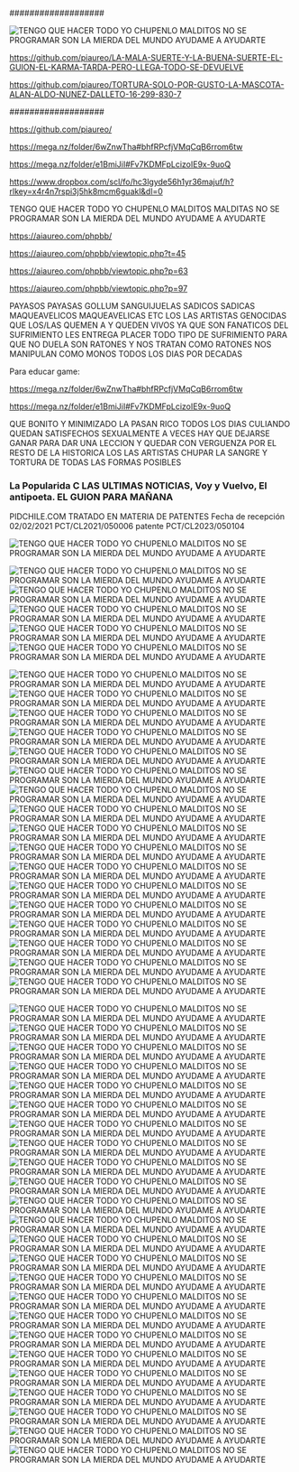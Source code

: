 
###################

![TENGO QUE HACER TODO YO CHUPENLO MALDITOS NO SE PROGRAMAR SON LA MIERDA DEL MUNDO AYUDAME A AYUDARTE](https://raw.githubusercontent.com/piaureo/LA-MALA-SUERTE-Y-LA-BUENA-SUERTE-EL-GUION-EL-KARMA-TARDA-PERO-LLEGA-TODO-SE-DEVUELVE/main/DESCARGA-PDF-GRATIS.webp)

https://github.com/piaureo/LA-MALA-SUERTE-Y-LA-BUENA-SUERTE-EL-GUION-EL-KARMA-TARDA-PERO-LLEGA-TODO-SE-DEVUELVE

https://github.com/piaureo/TORTURA-SOLO-POR-GUSTO-LA-MASCOTA-ALAN-ALDO-NUNEZ-DALLETO-16-299-830-7

###################

https://github.com/piaureo/

https://mega.nz/folder/6wZnwTha#bhfRPcfjVMqCqB6rrom6tw

https://mega.nz/folder/e1BmiJiI#Fv7KDMFpLcizoIE9x-9uoQ

https://www.dropbox.com/scl/fo/hc3lgyde56h1yr36majuf/h?rlkey=x4r4n7rspi3j5hk8mcm6guakl&dl=0


TENGO QUE HACER TODO YO CHUPENLO MALDITOS MALDITAS NO SE PROGRAMAR SON LA MIERDA DEL MUNDO AYUDAME A AYUDARTE

https://aiaureo.com/phpbb/

https://aiaureo.com/phpbb/viewtopic.php?t=45

https://aiaureo.com/phpbb/viewtopic.php?p=63

https://aiaureo.com/phpbb/viewtopic.php?p=97

PAYASOS PAYASAS GOLLUM SANGUIJUELAS SADICOS SADICAS MAQUEAVELICOS MAQUEAVELICAS ETC LOS LAS ARTISTAS GENOCIDAS QUE LOS/LAS QUEMEN A Y QUEDEN VIVOS YA QUE SON FANATICOS DEL SUFRIMIENTO LES ENTREGA PLACER TODO TIPO DE SUFRIMIENTO PARA QUE NO DUELA SON RATONES Y NOS TRATAN COMO RATONES NOS MANIPULAN COMO MONOS TODOS LOS DIAS POR DECADAS

Para educar game:

https://mega.nz/folder/6wZnwTha#bhfRPcfjVMqCqB6rrom6tw

https://mega.nz/folder/e1BmiJiI#Fv7KDMFpLcizoIE9x-9uoQ

QUE BONITO Y MINIMIZADO LA PASAN RICO TODOS LOS DIAS CULIANDO QUEDAN SATISFECHOS SEXUALMENTE
A VECES HAY QUE DEJARSE GANAR PARA DAR UNA LECCION Y QUEDAR CON VERGUENZA POR EL RESTO DE LA HISTORICA
LOS LAS ARTISTAS CHUPAR LA SANGRE Y TORTURA DE TODAS LAS FORMAS POSIBLES
### La Popularida C LAS ULTIMAS NOTICIAS, Voy y Vuelvo, El antipoeta. EL GUION PARA MAÑANA ###
PIDCHILE.COM TRATADO EN MATERIA DE PATENTES Fecha de recepción 02/02/2021 PCT/CL2021/050006 patente PCT/CL2023/050104

![TENGO QUE HACER TODO YO CHUPENLO MALDITOS NO SE PROGRAMAR SON LA MIERDA DEL MUNDO AYUDAME A AYUDARTE](https://raw.githubusercontent.com/piaureo/TORTURA-SOLO-POR-GUSTO-LA-MASCOTA-ALAN-ALDO-NUNEZ-DALLETO-16-299-830-7/main/LAS%20NUEVAS%20LEYES%20JUZTICIA%20Y%20SUS%20RESPECTIVAS%20CURAS%20EMOCIONALES%20POS%20A%C3%91OS.jpg)

![TENGO QUE HACER TODO YO CHUPENLO MALDITOS NO SE PROGRAMAR SON LA MIERDA DEL MUNDO AYUDAME A AYUDARTE](https://raw.githubusercontent.com/piaureo/EL-KARMA-DEVOLVER-LO-LUCRADO-CON-LAS-IDEAS-INTELIGENCIA-DE-ALAN-ALDO-NUNEZ-DALLETO/main/EL%20KARMA%20DEVOLVER%20LO%20LUCRADO%20CON%20LAS%20IDEAS%20INTELIGENCIA%20DE%20ALAN%20ALDO%20NUNEZ%20DALLETO%20ADEMAS%20DE%20EMANCIPARLO%20DE%20CHILE%20Y%20SU%20FAMILIA%20TAMBIEN%20DEJANDO%20POR%20ESCRITO%20LA%20TORTURA%20EN%20EL%20TIEMPO%20REALIZADA%20CHILE%20.jpg)
![TENGO QUE HACER TODO YO CHUPENLO MALDITOS NO SE PROGRAMAR SON LA MIERDA DEL MUNDO AYUDAME A AYUDARTE](https://raw.githubusercontent.com/piaureo/EL-KARMA-DEVOLVER-LO-LUCRADO-CON-LAS-IDEAS-INTELIGENCIA-DE-ALAN-ALDO-NUNEZ-DALLETO/main/LA-GUERRA-INFINITA-A-CHILE-SE-LO-PIDO-AL-UNIVERSO-Y-AL-MUNDO-QUE-SEA-REAL.jpg)
![TENGO QUE HACER TODO YO CHUPENLO MALDITOS NO SE PROGRAMAR SON LA MIERDA DEL MUNDO AYUDAME A AYUDARTE](https://raw.githubusercontent.com/piaureo/EL-KARMA-DEVOLVER-LO-LUCRADO-CON-LAS-IDEAS-INTELIGENCIA-DE-ALAN-ALDO-NUNEZ-DALLETO/main/archivo-txt-www-piaureo-com-www-aiaureo-com-www-diaureo-com.png)
![TENGO QUE HACER TODO YO CHUPENLO MALDITOS NO SE PROGRAMAR SON LA MIERDA DEL MUNDO AYUDAME A AYUDARTE](https://raw.githubusercontent.com/piaureo/EL-KARMA-DEVOLVER-LO-LUCRADO-CON-LAS-IDEAS-INTELIGENCIA-DE-ALAN-ALDO-NUNEZ-DALLETO/main/github-beneficios-blog_og-01544a58-7dba-489a-9b10-857d21aef103.webp)
![TENGO QUE HACER TODO YO CHUPENLO MALDITOS NO SE PROGRAMAR SON LA MIERDA DEL MUNDO AYUDAME A AYUDARTE](https://raw.githubusercontent.com/piaureo/EL-KARMA-DEVOLVER-LO-LUCRADO-CON-LAS-IDEAS-INTELIGENCIA-DE-ALAN-ALDO-NUNEZ-DALLETO/main/LA%20PRIORIDAD%20PARA%20CAMBIAR%20EL%20MUNDO%20Y%20EDUCAR%20EN%20EL%20TIEMPO%20ANOS%202017%202018%202019%202020%202021%202022%202023%202024%20NO%20CUESTA%20NADA%20APRETAR%20UN%20BOTON.jpg)

![TENGO QUE HACER TODO YO CHUPENLO MALDITOS NO SE PROGRAMAR SON LA MIERDA DEL MUNDO AYUDAME A AYUDARTE](https://raw.githubusercontent.com/piaureo/TORTURA-SOLO-POR-GUSTO-LA-MASCOTA-ALAN-ALDO-NUNEZ-DALLETO-16-299-830-7/main/001-01-MAGEN-29-01-2018-20180129-145946-claudia-munoz-valenzuela-IMV-INGENIERIA-IMV-MED-29-01-2018.png)
![TENGO QUE HACER TODO YO CHUPENLO MALDITOS NO SE PROGRAMAR SON LA MIERDA DEL MUNDO AYUDAME A AYUDARTE](https://raw.githubusercontent.com/piaureo/TORTURA-SOLO-POR-GUSTO-LA-MASCOTA-ALAN-ALDO-NUNEZ-DALLETO-16-299-830-7/main/Carcel-de-mujeres-Y-hombres.png)
![TENGO QUE HACER TODO YO CHUPENLO MALDITOS NO SE PROGRAMAR SON LA MIERDA DEL MUNDO AYUDAME A AYUDARTE](https://github.com/piaureo/TORTURA-SOLO-POR-GUSTO-LA-MASCOTA-ALAN-ALDO-NUNEZ-DALLETO-16-299-830-7/raw/main/DESCARGA-PDF-GRATIS.webp)
![TENGO QUE HACER TODO YO CHUPENLO MALDITOS NO SE PROGRAMAR SON LA MIERDA DEL MUNDO AYUDAME A AYUDARTE](https://raw.githubusercontent.com/piaureo/TORTURA-SOLO-POR-GUSTO-LA-MASCOTA-ALAN-ALDO-NUNEZ-DALLETO-16-299-830-7/main/EL%20KARMA%20DEVOLVER%20LO%20LUCRADO%20CON%20LAS%20IDEAS%20INTELIGENCIA%20DE%20ALAN%20ALDO%20NUNEZ%20DALLETO%20ADEMAS%20DE%20EMANCIPARLO%20DE%20CHILE%20Y%20SU%20FAMILIA%20TAMBIEN%20DEJANDO%20POR%20ESCRITO%20LA%20TORTURA%20EN%20EL%20TIEMPO%20REALIZADA%20CHILE%20(2).jpg)
![TENGO QUE HACER TODO YO CHUPENLO MALDITOS NO SE PROGRAMAR SON LA MIERDA DEL MUNDO AYUDAME A AYUDARTE](https://raw.githubusercontent.com/piaureo/TORTURA-SOLO-POR-GUSTO-LA-MASCOTA-ALAN-ALDO-NUNEZ-DALLETO-16-299-830-7/main/EL-ARTE-DE-MANIPULAR-Y-JUGAR-CON-RATONES-SER-MALO-SER-BUENO-MANIPULAR-BURLARCE-TIENEN-UN-Pi-D-EN-SUS.jpg)
![TENGO QUE HACER TODO YO CHUPENLO MALDITOS NO SE PROGRAMAR SON LA MIERDA DEL MUNDO AYUDAME A AYUDARTE](https://raw.githubusercontent.com/piaureo/TORTURA-SOLO-POR-GUSTO-LA-MASCOTA-ALAN-ALDO-NUNEZ-DALLETO-16-299-830-7/main/ENTREGAR-TODO-EN-PASAJE-LOS-HUILLES-256-VILLA-PORTAL-ANDINO-COLINA-SANTIAGO-CHILE.png)
![TENGO QUE HACER TODO YO CHUPENLO MALDITOS NO SE PROGRAMAR SON LA MIERDA DEL MUNDO AYUDAME A AYUDARTE](https://raw.githubusercontent.com/piaureo/TORTURA-SOLO-POR-GUSTO-LA-MASCOTA-ALAN-ALDO-NUNEZ-DALLETO-16-299-830-7/main/Gladys%20del%20Carmen%20Mar%C3%ADn%20Millie%20DIJO%20ALGO%20CON%20RESPECTO%20A%20LAS%20COSTILLAS%20CUIDADO%20CON%20LAS%20FEMINAZIZ%20SERPIENTES%20GOLLUM%20QUE%20PUEDEN%20MATAR%20PERSONAS%20CON%20AUTOS%20.jpg)
![TENGO QUE HACER TODO YO CHUPENLO MALDITOS NO SE PROGRAMAR SON LA MIERDA DEL MUNDO AYUDAME A AYUDARTE](https://raw.githubusercontent.com/piaureo/TORTURA-SOLO-POR-GUSTO-LA-MASCOTA-ALAN-ALDO-NUNEZ-DALLETO-16-299-830-7/main/LA%20GUERRA%20INFINITA%20A%20CHILE%20SE%20LO%20PIDO%20AL%20UNIVERSO%20Y%20AL%20MUNDO%20QUE%20SEA%20REAL.jpg)
![TENGO QUE HACER TODO YO CHUPENLO MALDITOS NO SE PROGRAMAR SON LA MIERDA DEL MUNDO AYUDAME A AYUDARTE](https://raw.githubusercontent.com/piaureo/TORTURA-SOLO-POR-GUSTO-LA-MASCOTA-ALAN-ALDO-NUNEZ-DALLETO-16-299-830-7/main/La-tortura-a-Alan-Aldo-Nunez-Dalleto-COMO-SI-FUERA-UN-JUEGO-2017-2018-2019-2020-2021-2022-2023-etc%20(1).png)
![TENGO QUE HACER TODO YO CHUPENLO MALDITOS NO SE PROGRAMAR SON LA MIERDA DEL MUNDO AYUDAME A AYUDARTE](https://raw.githubusercontent.com/piaureo/TORTURA-SOLO-POR-GUSTO-LA-MASCOTA-ALAN-ALDO-NUNEZ-DALLETO-16-299-830-7/main/QUEREMOS%20JUZTICIA%20MULTIPLICADA%20Y%20POR%20ANOS%20POR%20TODOS%20LOS%20MEDIOS.png)
![TENGO QUE HACER TODO YO CHUPENLO MALDITOS NO SE PROGRAMAR SON LA MIERDA DEL MUNDO AYUDAME A AYUDARTE](https://raw.githubusercontent.com/piaureo/TORTURA-SOLO-POR-GUSTO-LA-MASCOTA-ALAN-ALDO-NUNEZ-DALLETO-16-299-830-7/main/SIEMPRE-Y-TODA-MI-VIDA-YO-ALAN-ALDO-NU-EZ-DALLETO-PENSARE-EN-IRME-DE-ESTE-PAIS-CHILE-ADEMAS-DE-NUNCA%20(2).png)
![TENGO QUE HACER TODO YO CHUPENLO MALDITOS NO SE PROGRAMAR SON LA MIERDA DEL MUNDO AYUDAME A AYUDARTE](https://raw.githubusercontent.com/piaureo/TORTURA-SOLO-POR-GUSTO-LA-MASCOTA-ALAN-ALDO-NUNEZ-DALLETO-16-299-830-7/main/Screenshot_20230714-171118-La-Suerte-IoT-Alan-Aldo-Nunez-Dalleto-16.299.830-7-piaureo.com_aiaureo.com_diaureo.com-_06_07_1986_1.png)
![TENGO QUE HACER TODO YO CHUPENLO MALDITOS NO SE PROGRAMAR SON LA MIERDA DEL MUNDO AYUDAME A AYUDARTE](https://raw.githubusercontent.com/piaureo/TORTURA-SOLO-POR-GUSTO-LA-MASCOTA-ALAN-ALDO-NUNEZ-DALLETO-16-299-830-7/main/Screenshot_20230821-045139-La-Suerte-IoT-Alan-Aldo-Nunez-Dalleto-16.299.830-7-piaureo.com_aiaureo.com_diaureo.com-_06_07_1986_1.png)
![TENGO QUE HACER TODO YO CHUPENLO MALDITOS NO SE PROGRAMAR SON LA MIERDA DEL MUNDO AYUDAME A AYUDARTE](https://raw.githubusercontent.com/piaureo/TORTURA-SOLO-POR-GUSTO-LA-MASCOTA-ALAN-ALDO-NUNEZ-DALLETO-16-299-830-7/main/Screenshot_20231021-15185-La-Suerte-IoT-Alan-Aldo-Nunez-Dalleto-16.299.830-7-piaureo.com_aiaureo.com_diaureo.com-_06_07_1986_19.png)
![TENGO QUE HACER TODO YO CHUPENLO MALDITOS NO SE PROGRAMAR SON LA MIERDA DEL MUNDO AYUDAME A AYUDARTE](https://raw.githubusercontent.com/piaureo/TORTURA-SOLO-POR-GUSTO-LA-MASCOTA-ALAN-ALDO-NUNEZ-DALLETO-16-299-830-7/main/TORTURA-SOLO-POR-GUSTO-LA-MASCOTA-ALAN-ALDO-NUNEZ-DALLETO-16-299-830-7-00.png)
![TENGO QUE HACER TODO YO CHUPENLO MALDITOS NO SE PROGRAMAR SON LA MIERDA DEL MUNDO AYUDAME A AYUDARTE](https://raw.githubusercontent.com/piaureo/TORTURA-SOLO-POR-GUSTO-LA-MASCOTA-ALAN-ALDO-NUNEZ-DALLETO-16-299-830-7/main/TORTURA-SOLO-POR-GUSTO-LA-MASCOTA-ALAN-ALDO-NUNEZ-DALLETO-16-299-830-7-ANOS.png)
![TENGO QUE HACER TODO YO CHUPENLO MALDITOS NO SE PROGRAMAR SON LA MIERDA DEL MUNDO AYUDAME A AYUDARTE](https://raw.githubusercontent.com/piaureo/TORTURA-SOLO-POR-GUSTO-LA-MASCOTA-ALAN-ALDO-NUNEZ-DALLETO-16-299-830-7/main/grabaci%C3%B3n%20doctoras%20visita%20casa%20los%20huilles%20256%20portal%20andino%20colina%20chile%20tortura%20a%20alan%20aldo%20nu%C3%B1ez%20dalleto%2024%20horas%20al%20dia%20solo%20por%20gusto%20ademas%20violacion%20con%20pastillas%20por%20su%20hermana%20angela%20saldias%2025%20ene.%2011.17%20a.%20m._.png)


![TENGO QUE HACER TODO YO CHUPENLO MALDITOS NO SE PROGRAMAR SON LA MIERDA DEL MUNDO AYUDAME A AYUDARTE](https://raw.githubusercontent.com/piaureo/EL-KARMA-DEVOLVER-LO-LUCRADO-CON-LAS-IDEAS-INTELIGENCIA-DE-ALAN-ALDO-NUNEZ-DALLETO/main/archivo-txt-www-piaureo-com-www-aiaureo-com-www-diaureo-com.png)
![TENGO QUE HACER TODO YO CHUPENLO MALDITOS NO SE PROGRAMAR SON LA MIERDA DEL MUNDO AYUDAME A AYUDARTE](https://raw.githubusercontent.com/piaureo/EL-KARMA-DEVOLVER-LO-LUCRADO-CON-LAS-IDEAS-INTELIGENCIA-DE-ALAN-ALDO-NUNEZ-DALLETO/main/IMG-202104-00-9-1.jpg)
![TENGO QUE HACER TODO YO CHUPENLO MALDITOS NO SE PROGRAMAR SON LA MIERDA DEL MUNDO AYUDAME A AYUDARTE](https://raw.githubusercontent.com/piaureo/EL-KARMA-DEVOLVER-LO-LUCRADO-CON-LAS-IDEAS-INTELIGENCIA-DE-ALAN-ALDO-NUNEZ-DALLETO/main/Que-es-GitHub-CryptoConexion.jpg)
![TENGO QUE HACER TODO YO CHUPENLO MALDITOS NO SE PROGRAMAR SON LA MIERDA DEL MUNDO AYUDAME A AYUDARTE](https://raw.githubusercontent.com/piaureo/EL-KARMA-DEVOLVER-LO-LUCRADO-CON-LAS-IDEAS-INTELIGENCIA-DE-ALAN-ALDO-NUNEZ-DALLETO/main/Holy-www-pieureo-com-www-aiaureo-com-www-diaureo-com-www-piaureo-com.jpg)
![TENGO QUE HACER TODO YO CHUPENLO MALDITOS NO SE PROGRAMAR SON LA MIERDA DEL MUNDO AYUDAME A AYUDARTE](https://raw.githubusercontent.com/piaureo/EL-KARMA-DEVOLVER-LO-LUCRADO-CON-LAS-IDEAS-INTELIGENCIA-DE-ALAN-ALDO-NUNEZ-DALLETO/main/ALAN-ALDO-NUNEZ-DALLETO-16-299-830-7-14-1.png)
![TENGO QUE HACER TODO YO CHUPENLO MALDITOS NO SE PROGRAMAR SON LA MIERDA DEL MUNDO AYUDAME A AYUDARTE](https://cdn.dopl3r.com//media/memes_files/el-karma-tarda-pero-llega-LZ6h0.jpg)
![TENGO QUE HACER TODO YO CHUPENLO MALDITOS NO SE PROGRAMAR SON LA MIERDA DEL MUNDO AYUDAME A AYUDARTE](https://i.postimg.cc/mZBz9b0q/Podcast-Por-Plata-3000x3000-v7-1024x1024.jpg)
![TENGO QUE HACER TODO YO CHUPENLO MALDITOS NO SE PROGRAMAR SON LA MIERDA DEL MUNDO AYUDAME A AYUDARTE](https://raw.githubusercontent.com/piaureo/EL-KARMA-DEVOLVER-LO-LUCRADO-CON-LAS-IDEAS-INTELIGENCIA-DE-ALAN-ALDO-NUNEZ-DALLETO/main/archivo-txt-www-piaureo-com-www-aiaureo-com-www-diaureo-com.png)
![TENGO QUE HACER TODO YO CHUPENLO MALDITOS NO SE PROGRAMAR SON LA MIERDA DEL MUNDO AYUDAME A AYUDARTE](https://raw.githubusercontent.com/piaureo/EL-KARMA-DEVOLVER-LO-LUCRADO-CON-LAS-IDEAS-INTELIGENCIA-DE-ALAN-ALDO-NUNEZ-DALLETO/main/LA%20PRIORIDAD%20PARA%20CAMBIAR%20EL%20MUNDO%20Y%20EDUCAR%20EN%20EL%20TIEMPO%20ANOS%202017%202018%202019%202020%202021%202022%202023%202024%20NO%20CUESTA%20NADA%20APRETAR%20UN%20BOTON.jpg)
![TENGO QUE HACER TODO YO CHUPENLO MALDITOS NO SE PROGRAMAR SON LA MIERDA DEL MUNDO AYUDAME A AYUDARTE](https://raw.githubusercontent.com/piaureo/EL-KARMA-TARDA-PERO-LLEGA-TODO-SE-DEVUELVE-LA-PRIORIDAD/main/ALAN-ALDO-NUNEZ-DALLETO-16-299-830-7-14-1.png)
![TENGO QUE HACER TODO YO CHUPENLO MALDITOS NO SE PROGRAMAR SON LA MIERDA DEL MUNDO AYUDAME A AYUDARTE](https://raw.githubusercontent.com/piaureo/EL-KARMA-TARDA-PERO-LLEGA-TODO-SE-DEVUELVE-LA-PRIORIDAD/main/Holy-www-pieureo-com-www-aiaureo-com-www-diaureo-com-www-piaureo-com.jpg)
![TENGO QUE HACER TODO YO CHUPENLO MALDITOS NO SE PROGRAMAR SON LA MIERDA DEL MUNDO AYUDAME A AYUDARTE](https://raw.githubusercontent.com/piaureo/EL-KARMA-TARDA-PERO-LLEGA-TODO-SE-DEVUELVE-LA-PRIORIDAD/main/IMG-202104-00-9-1.jpg)
![TENGO QUE HACER TODO YO CHUPENLO MALDITOS NO SE PROGRAMAR SON LA MIERDA DEL MUNDO AYUDAME A AYUDARTE](https://raw.githubusercontent.com/piaureo/EL-KARMA-TARDA-PERO-LLEGA-TODO-SE-DEVUELVE-LA-PRIORIDAD/main/LA%20PRIORIDAD%20PARA%20CAMBIAR%20EL%20MUNDO%20Y%20EDUCAR%20EN%20EL%20TIEMPO%20ANOS%202017%202018%202019%202020%202021%202022%202023%202024%20NO%20CUESTA%20NADA%20APRETAR%20UN%20BOTON.jpg)
![TENGO QUE HACER TODO YO CHUPENLO MALDITOS NO SE PROGRAMAR SON LA MIERDA DEL MUNDO AYUDAME A AYUDARTE](https://raw.githubusercontent.com/piaureo/EL-KARMA-DEVOLVER-LO-LUCRADO-CON-LAS-IDEAS-INTELIGENCIA-DE-ALAN-ALDO-NUNEZ-DALLETO/main/Holy-www-pieureo-com-www-aiaureo-com-www-diaureo-com-www-piaureo-com.jpg)
![TENGO QUE HACER TODO YO CHUPENLO MALDITOS NO SE PROGRAMAR SON LA MIERDA DEL MUNDO AYUDAME A AYUDARTE](https://raw.githubusercontent.com/piaureo/EL-KARMA-TARDA-PERO-LLEGA-TODO-SE-DEVUELVE-LA-PRIORIDAD/main/LA%20PRIORIDAD%20PARA%20CAMBIAR%20EL%20MUNDO%20Y%20EDUCAR%20EN%20EL%20TIEMPO%20ANOS%202017%202018%202019%202020%202021%202022%202023%202024%20NO%20CUESTA%20NADA%20APRETAR%20UN%20BOTON_.jpg)
![TENGO QUE HACER TODO YO CHUPENLO MALDITOS NO SE PROGRAMAR SON LA MIERDA DEL MUNDO AYUDAME A AYUDARTE](https://raw.githubusercontent.com/piaureo/EL-KARMA-DEVOLVER-LO-LUCRADO-CON-LAS-IDEAS-INTELIGENCIA-DE-ALAN-ALDO-NUNEZ-DALLETO/main/archivo-txt-www-piaureo-com-www-aiaureo-com-www-diaureo-com.png)
![TENGO QUE HACER TODO YO CHUPENLO MALDITOS NO SE PROGRAMAR SON LA MIERDA DEL MUNDO AYUDAME A AYUDARTE](https://raw.githubusercontent.com/piaureo/EL-KARMA-TARDA-PERO-LLEGA-TODO-SE-DEVUELVE-LA-PRIORIDAD/main/Podcast-PorPlata-3000x3000-v7-1024x1024.jpg)
![TENGO QUE HACER TODO YO CHUPENLO MALDITOS NO SE PROGRAMAR SON LA MIERDA DEL MUNDO AYUDAME A AYUDARTE](https://raw.githubusercontent.com/piaureo/EL-KARMA-TARDA-PERO-LLEGA-TODO-SE-DEVUELVE-LA-PRIORIDAD/main/Que-es-GitHub-CryptoConexion.jpg)
![TENGO QUE HACER TODO YO CHUPENLO MALDITOS NO SE PROGRAMAR SON LA MIERDA DEL MUNDO AYUDAME A AYUDARTE](https://raw.githubusercontent.com/piaureo/EL-KARMA-TARDA-PERO-LLEGA-TODO-SE-DEVUELVE-LA-PRIORIDAD/main/archivo-txt-www-piaureo-com-www-aiaureo-com-www-diaureo-com.png)
![TENGO QUE HACER TODO YO CHUPENLO MALDITOS NO SE PROGRAMAR SON LA MIERDA DEL MUNDO AYUDAME A AYUDARTE](https://raw.githubusercontent.com/piaureo/EL-KARMA-TARDA-PERO-LLEGA-TODO-SE-DEVUELVE-LA-PRIORIDAD/main/e-L-e-GO-00-10-1.png)
![TENGO QUE HACER TODO YO CHUPENLO MALDITOS NO SE PROGRAMAR SON LA MIERDA DEL MUNDO AYUDAME A AYUDARTE](https://raw.githubusercontent.com/piaureo/EL-KARMA-TARDA-PERO-LLEGA-TODO-SE-DEVUELVE-LA-PRIORIDAD/main/github-beneficios-blog_og-01544a58-7dba-489a-9b10-857d21aef103.webp)
![TENGO QUE HACER TODO YO CHUPENLO MALDITOS NO SE PROGRAMAR SON LA MIERDA DEL MUNDO AYUDAME A AYUDARTE](https://raw.githubusercontent.com/piaureo/EL-KARMA-TARDA-PERO-LLEGA-TODO-SE-DEVUELVE-LA-PRIORIDAD/main/Holy-www-pieureo-com-www-aiaureo-com-www-diaureo-com-www-piaureo-com.jpg)
![TENGO QUE HACER TODO YO CHUPENLO MALDITOS NO SE PROGRAMAR SON LA MIERDA DEL MUNDO AYUDAME A AYUDARTE](https://raw.githubusercontent.com/piaureo/EL-KARMA-TARDA-PERO-LLEGA-TODO-SE-DEVUELVE-LA-PRIORIDAD/main/github-beneficios-blog_og-01544a58-7dba-489a-9b10-857d21aef103.webp)
![TENGO QUE HACER TODO YO CHUPENLO MALDITOS NO SE PROGRAMAR SON LA MIERDA DEL MUNDO AYUDAME A AYUDARTE](https://raw.githubusercontent.com/piaureo/EL-KARMA-TARDA-PERO-LLEGA-TODO-SE-DEVUELVE-LA-PRIORIDAD/main/piaureo-com-aiaureo-com-diaureo-com-pieureo-com-alan-0123456789-IMG-20210210-183516.jpg)

